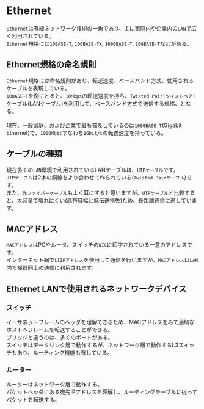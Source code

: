 # Ethernet

`Ethernet`は有線ネットワーク技術の一角であり、主に家庭内や企業内の`LAN`で広く利用されている。<br>
`Ethernet`規格には`10BASE-T`, `100BASE-TX`, `1000BASE-T`, `10GBASE-T`などがある。<br>

## Ethernet規格の命名規則
`Ethernet`規格には命名規則があり、転送速度、ベースバンド方式、使用されるケーブルを表現している。<br>
`10BASE-T`を例にとると、`10Mbps`の転送速度を持ち、`Twisted Pair(ツイストペア)`ケーブル(LANケーブル)を利用して、ベースバンド方式で送信する規格、となる。<br>
<br>
現在、一般家庭、および企業で最も普及しているのは`1000BASE-T`(Gigabit Ethernet)で、`1000Mbit`すなわち`1Gbit/s`の転送速度を持っている。<br>

## ケーブルの種類
現在多くの`LAN`環境で利用されているLANケーブルは、`UTPケーブル`です。<br>
`UTPケーブル`は2本の銅線をより合わせて作られている(`Twisted Pairケーブル`)です。<br>
また、`光ファイバーケーブル`もよく耳にすると思いますが、`UTPケーブル`と比較すると、大容量で壊れにくい(高帯域幅と低伝送損失)ため、長距離通信に適しています。<br>

## MACアドレス
`MACアドレス`はPCやルータ、スイッチの`NIC`に印字されている一意のアドレスです。<br>
インターネット網では`IPアドレス`を使用して通信を行いますが、`MACアドレス`は`LAN`内で機器同士の通信に利用されます。<br>

## Ethernet LANで使用されるネットワークデバイス
### スイッチ
イーサネットフレームのヘッダを理解できるため、MACアドレスをみて適切なホストへフレームを転送することができる。<br>
ブリッジと違うのは、多くのポートがある。<br>
スイッチはデータリンク層で動作するが、ネットワーク層で動作するL3スイッチもあり、ルーティング機能も有している。<br>

### ルーター
ルーターはネットワーク層で動作する。<br>
パケットヘッダにある宛先IPアドレスを理解し、ルーティングテーブルに従ってパケットを転送する。
